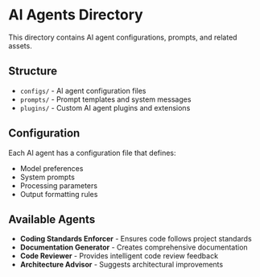# AI Agents Directory

This directory contains AI agent configurations, prompts, and related assets.

## Structure

- `configs/` - AI agent configuration files
- `prompts/` - Prompt templates and system messages
- `plugins/` - Custom AI agent plugins and extensions

## Configuration

Each AI agent has a configuration file that defines:
- Model preferences
- System prompts
- Processing parameters
- Output formatting rules

## Available Agents

- **Coding Standards Enforcer** - Ensures code follows project standards
- **Documentation Generator** - Creates comprehensive documentation
- **Code Reviewer** - Provides intelligent code review feedback
- **Architecture Advisor** - Suggests architectural improvements
